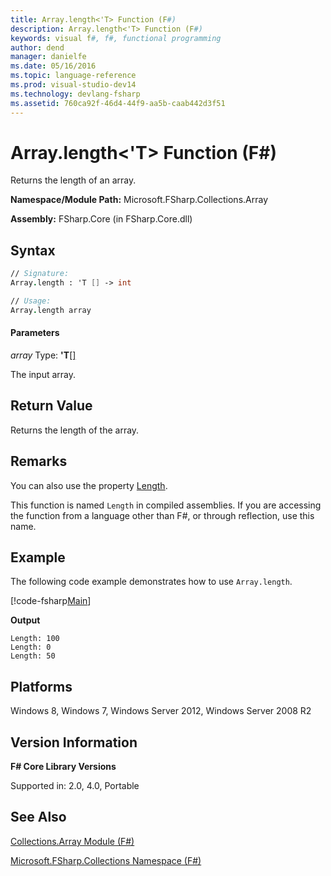 ```yaml
---
title: Array.length<'T> Function (F#)
description: Array.length<'T> Function (F#)
keywords: visual f#, f#, functional programming
author: dend
manager: danielfe
ms.date: 05/16/2016
ms.topic: language-reference
ms.prod: visual-studio-dev14
ms.technology: devlang-fsharp
ms.assetid: 760ca92f-46d4-44f9-aa5b-caab442d3f51 
---
```


# Array.length<'T> Function (F#)

Returns the length of an array.

**Namespace/Module Path:** Microsoft.FSharp.Collections.Array

**Assembly:** FSharp.Core (in FSharp.Core.dll)

## Syntax

```fsharp
// Signature:
Array.length : 'T [] -> int

// Usage:
Array.length array
```

#### Parameters

*array*
Type: **'T**[[]](https://msdn.microsoft.com/library/def20292-9aae-4596-9275-b94e594f8493)

The input array.

## Return Value

Returns the length of the array.

## Remarks

You can also use the property [Length](https://msdn.microsoft.com/library/system.array.length.aspx).

This function is named `Length` in compiled assemblies. If you are accessing the function from a language other than F#, or through reflection, use this name.

## Example

The following code example demonstrates how to use `Array.length`.

[!code-fsharp[Main](snippets/fsarrays/snippet50.fs)]

**Output**

```
Length: 100
Length: 0
Length: 50
```

## Platforms

Windows 8, Windows 7, Windows Server 2012, Windows Server 2008 R2

## Version Information

**F# Core Library Versions**

Supported in: 2.0, 4.0, Portable

## See Also

[Collections.Array Module &#40;F&#35;&#41;](Collections.Array-Module-%5BFSharp%5D.md)

[Microsoft.FSharp.Collections Namespace &#40;F&#35;&#41;](Microsoft.FSharp.Collections-Namespace-%5BFSharp%5D.md)